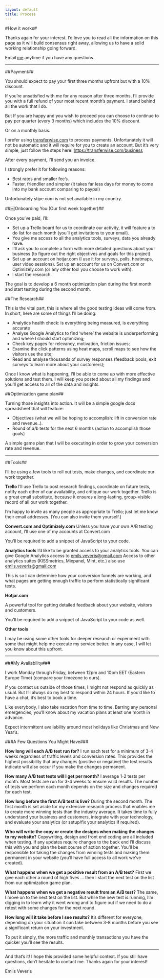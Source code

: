 ```yaml
---
layout: default
title: Process
---
```


#How it works#

Thanks again for your interest. I’d love you to read all the information on this page as it will build consensus right away, allowing us to have a solid working relationship going forward.

Email [me](emils.veveris@gmail.com) anytime if you have any questions.

----

##Payment##

You should expect to pay your first three months upfront but with a 10% discount. 

If you’re unsatisfied with me for any reason after three months, I’ll provide you with a full refund of your most recent month’s payment. I stand behind all the work that I do.

But If you are happy and you wish to proceed you can choose to continue to pay per quarter (every 3 months) which includes the 10% discount.

Or on a monthly basis. 

I prefer using [transferwise.com](https://transferwise.com/business) to process payments. Unfortunately it will not be automatic and it will require for you to create an account. But it’s very simple, just follow the steps here: https://transferwise.com/business

After every payment, I’ll send you an invoice.
 
I strongly prefer it for following reasons:
* Best rates and smaller fee’s. 
* Faster, friendlier and simpler (it takes far less days for money to come into my bank account comparing to paypal)
 
Unfortunately stipe.com is not yet available in my country.

##￼Onboarding You (Our first week together)##

Once you’ve paid, I’ll:
 * Set up a Trello board for us to coordinate our activity, it will feature a to do list for each month (you’ll get invitations to your email).
 * You give me access to all the analytics tools, surveys, data you already have.
 * I’ll ask you to complete a form with more detailed questions about your business (to figure out the right objectives and goals for this project)
 * Set up an account on hotjar.com (I use it for surveys, polls, heatmaps, user video sessions).
Set up an account for us on Convert.com or Optimizely.com (or any other tool you choose to work with).
 * I start the research.

The goal is to develop a 6 month optimization plan during the first month and start testing during the second month.

##The Research##

This is the vital part, this is where all the good testing ideas will come from. In short, here are some of things I’ll be doing:

 * Analytics health check: is everything being measured, is everything accurate
 * Analyse Google Analytics to find ‘where’ the website is underperforming and where I should start optimizing;
 * Check key pages for relevancy, motivation, friction issues;
 * Examine the click patterns using heat maps, scroll maps to see how the visitors use the site; 
 * Read and analyse thousands of survey responses (feedback pools, exit surveys to learn more about your customers);

Once I know what is happening, I’ll be able to come up with more effective solutions and test them. I will keep you posted about all my findings and you’ll get access to all of the data and insights.

##Optimization game plan##

Turning those insights into action. It will be a simple google docs spreadsheet that will feature:

 * Objectives (what we will be hoping to accomplish: lift in conversion rate and revenue..).
 * Round of a/b tests for the next 6 months (action to accomplish those goals)
 
A simple game plan that I will be executing in order to grow your conversion rate and revenue.

-----

##Tools##

I’ll be using a few tools to roll out tests, make changes, and coordinate our work together.

**Trello**
I’ll use Trello to post  research findings, coordinate on future tests, notify each other of our availability, and critique our work together. Trello is a great email substitute, because it ensures a long-lasting, group-visible record of all our work together.

I’m happy to invite as many people as appropriate to Trello; just let me know their email addresses. (You can also invite them yourself.)

**Convert.com and Optimizely.com**
Unless you have your own A/B testing account, I’ll use one of my accounts at Convert.com 

You’ll be required to add a snippet of JavaScript to your code.

**Analytics tools**
I’d like to be granted access to your analytics tools.
You can give Google Analytics access to [emils.veveris@gmail.com](emils.veveris@gmail.com) 
Access to other analytics suites (KISSmetrics, Mixpanel, Mint, etc.) also use [emils.veveris@gmail.com](emils.veveris@gmail.com)

This is so I can determine how your conversion funnels are working, and what pages are getting enough traffic to perform statistically significant tests.

**Hotjar.com**

A powerful tool for getting detailed feedback about your website, visitors and customers.

You’ll be required to add a snippet of JavaScript to your code as well.

**Other tools**

I may be using some other tools for deeper research or experiment with some that might help me execute my service better. In any case, I will let you know about this upfront. 

-------

###My Availability###

I work Monday through Friday, between 12pm and 10pm EET (Eastern Europe Time) (compare your timezone to ours).
 
If you contact us outside of those times, I might not respond as quickly as usual. But I’ll always do my best to respond within 24 hours. If you’d like to have a chat, it’s best to book a time.

Like everybody, I also take vacation from time to time. Barring any personal emergencies, you’ll know about my vacation plans at least one month in advance.

Expect intermittent availability around most holidays like Christmas and New Year’s. 

###A Few Questions You Might Have###

**How long will each A/B test run for?**
I run each test for a minimum of 3-4 weeks regardless of traffic levels and conversion rates. This provides the highest possibility that any changes (positive or negative) the test results indicate will also occur if you make the changes permanent.

**How many A/B test tests will I get per month?**
I average 1-2 tests per month. Most tests are run for 3-4 weeks to ensure valid results. The number of tests we perform each month depends on the size and changes required for each test.

**How long before the first A/B test is live?**
During the second month. The first month is set aside for my extensive research process that enables me to create more winning tests than the industry average. It takes time to fully understand your business and customers, integrate with your technology, and evaluate your analytics (or setup/fix your analytics if required).

**Who will write the copy or create the designs when making the changes to my website?**
Copywriting, design and front end coding are all included when testing. If any updates require changes to the back end I’ll discuss this with you and plan the best course of action together. You’ll be responsible for taking the changes from winning tests and making them permanent in your website (you’ll have full access to all work we’ve created).

**What happens when we get a positive result from an A/B test?**
First we give each other a round of high fives … then I start the next test on the list from our optimization game plan. 

**What happens when we get a negative result from an A/B test?**
The same, I move on to the next test on the list. But while the new test is running, I’m digging in to learn why it went wrong and to figure out if we need to do a retest with some changes for the next round.   

**How long will it take before I see results?**
It’s different for everyone, depending on your situation it can take between 3-8 months before you see a significant return on your investment. 

To put it simply, the more traffic and monthly transactions you have the quicker you’ll see the results.

-----


And that’s it! I hope this provided some helpful context. If you still have questions, don’t hesitate to contact me. Thanks again for your interest!

Emils Veveris
